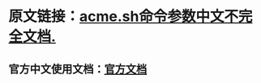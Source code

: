 # 原文链接：[acme.sh命令参数中文不完全文档.](https://www.yuque.com/docs/share/bcdc965d-36fa-4e00-bbad-7b9236a65501?#《acme.sh命令参数中文不完全文档》)
 ## 官方中文使用文档：[官方文档](https://github.com/acmesh-official/acme.sh/wiki/说明)
